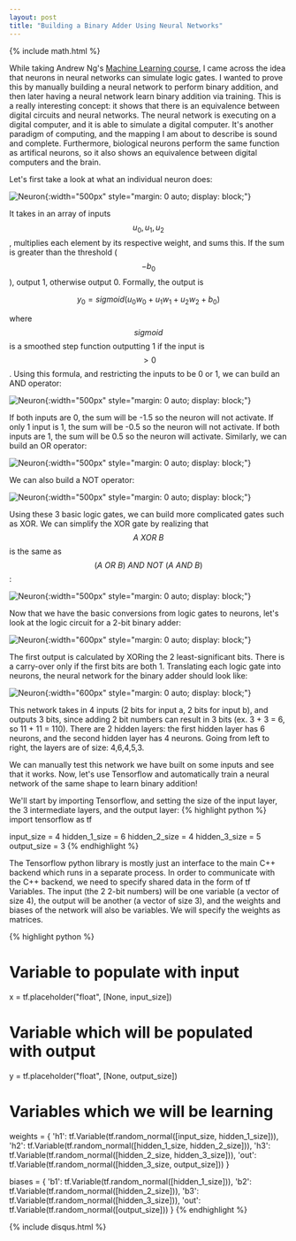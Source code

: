 ```yaml
---
layout: post
title: "Building a Binary Adder Using Neural Networks"
---
```


{% include math.html %}

While taking Andrew Ng's [Machine Learning
course](https://www.coursera.org/learn/machine-learning), I came across the idea
that neurons in neural networks can simulate logic gates. I wanted to prove this
by manually building a neural network to perform binary addition, and then later
having a neural network learn binary addition via training. This is a really
interesting concept: it shows that there is an equivalence between digital
circuits and neural networks. The neural network is executing on a digital
computer, and it is able to simulate a digital computer. It's another paradigm
of computing, and the mapping I am about to describe is sound and complete.
Furthermore, biological neurons perform the same function as artifical neurons,
so it also shows an equivalence between digital computers and the brain.

Let's first take a look at what an individual neuron does:

![Neuron](/images/neuron.png){:width="500px" style="margin: 0 auto; display: block;"}

It takes in an array of inputs $$u_0, u_1, u_2$$, multiplies each element by its
respective weight, and sums this. If the sum is greater than the threshold
($$-b_0$$), output 1, otherwise output 0. Formally, the output is 

$$
y_0 = sigmoid(u_0w_0 + u_1w_1 + u_2w_2 + b_0)
$$

where $$sigmoid$$ is a smoothed step function outputting 1 if the input is $$>
0$$. Using this formula, and restricting the inputs to be 0 or 1, we can build
an AND operator:

![Neuron](/images/and.png){:width="500px" style="margin: 0 auto; display: block;"}

If both inputs are 0, the sum will be -1.5 so the neuron will not activate. If
only 1 input is 1, the sum will be -0.5 so the neuron will not activate. If both
inputs are 1, the sum will be 0.5 so the neuron will activate. Similarly, we can build an OR operator:

![Neuron](/images/or.png){:width="500px" style="margin: 0 auto; display: block;"}

We can also build a NOT operator:

![Neuron](/images/not.png){:width="500px" style="margin: 0 auto; display: block;"}

Using these 3 basic logic gates, we can build more complicated gates such as
XOR. We can simplify the XOR gate by realizing that $$A\ XOR\ B$$ is the same as $$(A\ OR\ B)\ AND\ NOT\ (A\ AND\ B)$$:

![Neuron](/images/xor.png){:width="500px" style="margin: 0 auto; display: block;"}

Now that we have the basic conversions from logic gates to neurons, let's look
at the logic circuit for a 2-bit binary adder:

![Neuron](/images/adder_circuit.png){:width="600px" style="margin: 0 auto; display: block;"}

The first output is calculated by XORing the 2 least-significant bits. There is
a carry-over only if the first bits are both 1. Translating each logic gate into
neurons, the neural network for the binary adder should look like:

![Neuron](/images/adder_network.png){:width="600px" style="margin: 0 auto; display: block;"}

This network takes in 4 inputs (2 bits for input a, 2 bits for input b), and
outputs 3 bits, since adding 2 bit numbers can result in 3 bits (ex. 3 + 3 = 6,
so 11 + 11 = 110). There are 2 hidden layers: the first hidden layer has 6
neurons, and the second hidden layer has 4 neurons. Going from left to right,
the layers are of size: 4,6,4,5,3.

We can manually test this network we have built on some inputs and see that it
works. Now, let's use Tensorflow and automatically train a neural network of the
same shape to learn binary addition!

We'll start by importing Tensorflow, and setting the size of the input layer,
the 3 intermediate layers, and the output layer:
{% highlight python %}
import tensorflow as tf

input_size = 4
hidden_1_size = 6
hidden_2_size = 4
hidden_3_size = 5
output_size = 3
{% endhighlight %}

The Tensorflow python library is mostly just an interface to the main C++
backend which runs in a separate process. In order to communicate with the C++
backend, we need to specify shared data in the form of tf Variables. The input
(the 2 2-bit numbers) will be one variable (a vector of size 4), the output will be another (a vector of size 3), and the
weights and biases of the network will also be variables. We will specify the
weights as matrices. 

{% highlight python %}
# Variable to populate with input
x = tf.placeholder("float", [None, input_size])

# Variable which will be populated with output
y = tf.placeholder("float", [None, output_size])

# Variables which we will be learning
weights = {
  'h1': tf.Variable(tf.random_normal([input_size, hidden_1_size])),
  'h2': tf.Variable(tf.random_normal([hidden_1_size, hidden_2_size])),
  'h3': tf.Variable(tf.random_normal([hidden_2_size, hidden_3_size])),
  'out': tf.Variable(tf.random_normal([hidden_3_size, output_size]))
}

biases = {
  'b1': tf.Variable(tf.random_normal([hidden_1_size])),
  'b2': tf.Variable(tf.random_normal([hidden_2_size])),
  'b3': tf.Variable(tf.random_normal([hidden_3_size])),
  'out': tf.Variable(tf.random_normal([output_size]))
}
{% endhighlight %}



{% include disqus.html %}


